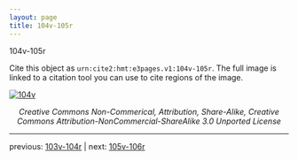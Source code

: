 ```yaml
---
layout: page
title: 104v-105r
---
```


104v-105r

Cite this object as `urn:cite2:hmt:e3pages.v1:104v-105r`.  The full image is linked to a citation tool you can use to cite regions of the image.

[![104v](http://www.homermultitext.org/iipsrv?IIIF=/project/homer/pyramidal/deepzoom/hmt/e3bifolio/v1/E3_104v_105r.tif/full/800,/0/default.jpg)](http://www.homermultitext.org/ict2/?urn=urn:cite2:hmt:e3bifolio.v1:E3_104v_105r) 

<p style="text-align: center; font-style: italic;">Creative Commons Non-Commerical, Attribution, Share-Alike, Creative Commons Attribution-NonCommercial-ShareAlike 3.0 Unported License</p>

---

previous: [103v-104r](../103v-104r/) | next: [105v-106r](../105v-106r/)